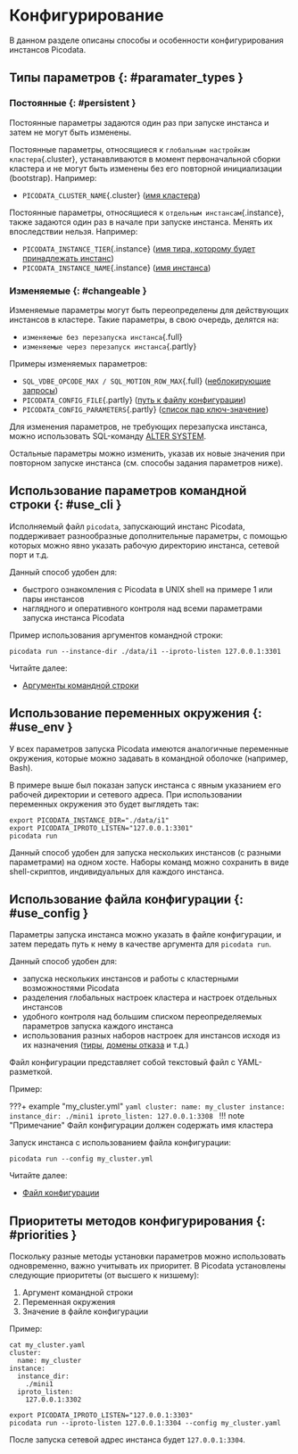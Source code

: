 # Конфигурирование

<style>
.md-typeset {
  .full,
  .absent,
  .partly,
  .cluster,
  .instance {
      padding: 0.1em 0.5em;
      border-radius: 0.5em;
      /* font-family: monospace; */
  }

  .full {
      background-color: #d9ead3;
  }

  .partly {
      background-color: #fff2cc;
  }

  .cluster {
      background-color: #fb93f1;
  }

  .instance {
      background-color: #93fbb1;
  }
}
</style>

В данном разделе описаны способы и особенности конфигурирования
инстансов Picodata.

## Типы параметров {: #paramater_types }

### Постоянные {: #persistent }

Постоянные параметры задаются один раз при запуске инстанса и затем не
могут быть изменены.

Постоянные параметры, относящиеся к `глобальным настройкам кластера`{.cluster},
устанавливаются в момент первоначальной сборки кластера и не могут быть
изменены без его повторной инициализации (bootstrap). Например:

- `PICODATA_CLUSTER_NAME`{.cluster} ([имя кластера](../reference/config.md#cluster_name))

Постоянные параметры, относящиеся к `отдельным инстансам`{.instance}, также
задаются один раз в начале при запуске инстанса. Менять их впоследствии нельзя.
Например:

- `PICODATA_INSTANCE_TIER`{.instance} ([имя тира, которому будет принадлежать инстанс](../reference/config.md#instance_tier))
- `PICODATA_INSTANCE_NAME`{.instance} ([имя инстанса](../reference/config.md#instance_name))

### Изменяемые {: #changeable }

Изменяемые параметры могут быть переопределены для действующих инстансов
в кластере. Такие параметры, в свою очередь, делятся на:

- `изменяемые без перезапуска инстанса`{.full}
- `изменяемые через перезапуск инстанса`{.partly}

Примеры изменяемых параметров:

- `SQL_VDBE_OPCODE_MAX / SQL_MOTION_ROW_MAX`{.full} ([неблокирующие запросы](../reference/sql/non_block.md#query_limitations))
- `PICODATA_CONFIG_FILE`{.partly} ([путь к файлу конфигурации](../reference/cli.md#run_config))
- `PICODATA_CONFIG_PARAMETERS`{.partly} ([список пар ключ-значение](../reference/cli.md#run_config_parameter))

Для изменения параметров, не требующих перезапуска инстанса, можно
использовать SQL-команду [ALTER SYSTEM](../reference/sql/alter_system.md).

Остальные параметры можно изменить, указав их новые значения при
повторном запуске инстанса (см. способы задания параметров ниже).

## Использование параметров командной строки {: #use_cli }

Исполняемый файл `picodata`, запускающий инстанс Picodata, поддерживает
разнообразные дополнительные параметры, с помощью которых можно явно
указать рабочую директорию инстанса, сетевой порт и т.д.

Данный способ удобен для:

- быстрого ознакомления с Picodata в UNIX shell на примере 1 или пары
  инстансов
- наглядного и оперативного контроля над всеми параметрами запуска
  инстанса Picodata

Пример использования аргументов командной строки:

```shell
picodata run --instance-dir ./data/i1 --iproto-listen 127.0.0.1:3301
```

Читайте далее:

- [Аргументы командной строки](../reference/cli.md)

## Использование переменных окружения {: #use_env }

У всех параметров запуска Picodata имеются аналогичные переменные
окружения, которые можно задавать в командной оболочке (например, Bash).

В примере выше был показан запуск инстанса с явным указанием его рабочей
директории и сетевого адреса. При использовании переменных окружения это
будет выглядеть так:

```shell
export PICODATA_INSTANCE_DIR="./data/i1"
export PICODATA_IPROTO_LISTEN="127.0.0.1:3301"
picodata run
```

Данный способ удобен для запуска нескольких инстансов (с разными
параметрами) на одном хосте. Наборы команд можно сохранить в виде
shell-скриптов, индивидуальных для каждого инстанса.

## Использование файла конфигурации {: #use_config }

Параметры запуска инстанса можно указать в файле конфигурации, и затем
передать путь к нему в качестве аргумента для `picodata run`.

Данный способ удобен для:

- запуска нескольких инстансов и работы с кластерными возможностями
  Picodata
- разделения глобальных настроек кластера и настроек отдельных инстансов
- удобного контроля над большим списком переопределяемых параметров
  запуска каждого инстанса
- использования разных наборов настроек для инстансов исходя из их
  назначения ([тиры], [домены отказа] и т.д.)

[тиры]: ../overview/glossary.md#tier
[домены отказа]: ../overview/glossary.md#failure_domain

Файл конфигурации представляет собой текстовый файл с YAML-разметкой.

Пример:

???+ example "my_cluster.yml"
    ```yaml
    cluster:
      name: my_cluster
    instance:
      instance_dir:
        ./mini1
      iproto_listen:
        127.0.0.1:3308
    ```
!!! note "Примечание"
    Файл конфигурации должен содержать имя кластера

Запуск инстанса с использованием файла конфигурации:

```shell
picodata run --config my_cluster.yml
```

Читайте далее:

- [Файл конфигурации](../reference/config.md)

## Приоритеты методов конфигурирования {: #priorities }

Поскольку разные методы установки параметров можно использовать
одновременно, важно учитывать их приоритет. В Picodata установлены
следующие приоритеты (от высшего к низшему):

1. Аргумент командной строки
1. Переменная окружения
1. Значение в файле конфигурации

Пример:

```shell
cat my_cluster.yaml
cluster:
  name: my_cluster
instance:
  instance_dir:
    ./mini1
  iproto_listen:
    127.0.0.1:3302

export PICODATA_IPROTO_LISTEN="127.0.0.1:3303"
picodata run --iproto-listen 127.0.0.1:3304 --config my_cluster.yaml
```

После запуска сетевой адрес инстанса будет `127.0.0.1:3304`.
